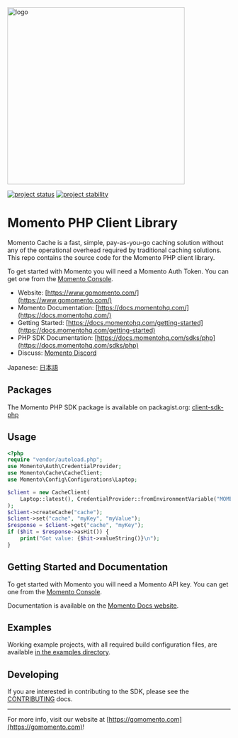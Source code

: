 <head>
  <meta name="Momento PHP Client Library Documentation" content="PHP client software development kit for Momento Cache">
</head>
<img src="https://docs.momentohq.com/img/momento-logo-forest.svg" alt="logo" width="400"/>

[![project status](https://momentohq.github.io/standards-and-practices/badges/project-status-official.svg)](https://github.com/momentohq/standards-and-practices/blob/main/docs/momento-on-github.md)
[![project stability](https://momentohq.github.io/standards-and-practices/badges/project-stability-stable.svg)](https://github.com/momentohq/standards-and-practices/blob/main/docs/momento-on-github.md)

# Momento PHP Client Library

Momento Cache is a fast, simple, pay-as-you-go caching solution without any of the operational overhead
required by traditional caching solutions.  This repo contains the source code for the Momento PHP client library.

To get started with Momento you will need a Momento Auth Token. You can get one from the [Momento Console](https://console.gomomento.com).

* Website: [https://www.gomomento.com/](https://www.gomomento.com/)
* Momento Documentation: [https://docs.momentohq.com/](https://docs.momentohq.com/)
* Getting Started: [https://docs.momentohq.com/getting-started](https://docs.momentohq.com/getting-started)
* PHP SDK Documentation: [https://docs.momentohq.com/sdks/php](https://docs.momentohq.com/sdks/php)
* Discuss: [Momento Discord](https://discord.gg/3HkAKjUZGq)

Japanese: [日本語](README.ja.md)

## Packages

The Momento PHP SDK package is available on packagist.org: [client-sdk-php](https://packagist.org/packages/momentohq/client-sdk-php)

## Usage

```php
<?php
require "vendor/autoload.php";
use Momento\Auth\CredentialProvider;
use Momento\Cache\CacheClient;
use Momento\Config\Configurations\Laptop;

$client = new CacheClient(
    Laptop::latest(), CredentialProvider::fromEnvironmentVariable("MOMENTO_AUTH_TOKEN"), 60
);
$client->createCache("cache");
$client->set("cache", "myKey", "myValue");
$response = $client->get("cache", "myKey");
if ($hit = $response->asHit()) {
    print("Got value: {$hit->valueString()}\n");
}

```

## Getting Started and Documentation

To get started with Momento you will need a Momento API key. You can get one from the [Momento Console](https://console.gomomento.com).

Documentation is available on the [Momento Docs website](https://docs.momentohq.com).

## Examples

Working example projects, with all required build configuration files, are available 
[in the examples directory](./examples/).

## Developing

If you are interested in contributing to the SDK, please see the [CONTRIBUTING](./CONTRIBUTING.md) docs.

----------------------------------------------------------------------------------------
For more info, visit our website at [https://gomomento.com](https://gomomento.com)!
